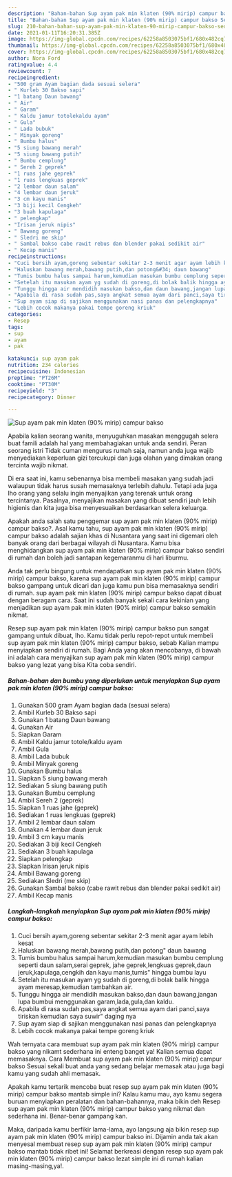 ```yaml
---
description: "Bahan-bahan Sup ayam pak min klaten (90% mirip) campur bakso Sederhana dan Mudah Dibuat"
title: "Bahan-bahan Sup ayam pak min klaten (90% mirip) campur bakso Sederhana dan Mudah Dibuat"
slug: 210-bahan-bahan-sup-ayam-pak-min-klaten-90-mirip-campur-bakso-sederhana-dan-mudah-dibuat
date: 2021-01-11T16:20:31.385Z
image: https://img-global.cpcdn.com/recipes/62258a8503075bf1/680x482cq70/sup-ayam-pak-min-klaten-90-mirip-campur-bakso-foto-resep-utama.jpg
thumbnail: https://img-global.cpcdn.com/recipes/62258a8503075bf1/680x482cq70/sup-ayam-pak-min-klaten-90-mirip-campur-bakso-foto-resep-utama.jpg
cover: https://img-global.cpcdn.com/recipes/62258a8503075bf1/680x482cq70/sup-ayam-pak-min-klaten-90-mirip-campur-bakso-foto-resep-utama.jpg
author: Nora Ford
ratingvalue: 4.4
reviewcount: 7
recipeingredient:
- "500 gram Ayam bagian dada sesuai selera"
- " Kurleb 30 Bakso sapi"
- "1 batang Daun bawang"
- " Air"
- " Garam"
- " Kaldu jamur totolekaldu ayam"
- " Gula"
- " Lada bubuk"
- " Minyak goreng"
- " Bumbu halus"
- "5 siung bawang merah"
- "5 siung bawang putih"
- " Bumbu cemplung"
- " Sereh 2 geprek"
- "1 ruas jahe geprek"
- "1 ruas lengkuas geprek"
- "2 lembar daun salam"
- "4 lembar daun jeruk"
- "3 cm kayu manis"
- "3 biji kecil Cengkeh"
- "3 buah kapulaga"
- " pelengkap"
- "Irisan jeruk nipis"
- " Bawang goreng"
- " Sledri me skip"
- " Sambal bakso cabe rawit rebus dan blender pakai sedikit air"
- " Kecap manis"
recipeinstructions:
- "Cuci bersih ayam,goreng sebentar sekitar 2-3 menit agar ayam lebih kesat"
- "Haluskan bawang merah,bawang putih,dan potong&#34; daun bawang"
- "Tumis bumbu halus sampai harum,kemudian masukan bumbu cemplung seperti daun salam,serai geprek, jahe geprek,lengkuas geprek,daun jeruk,kapulaga,cengkih dan kayu manis,tumis&#34; hingga bumbu layu"
- "Setelah itu masukan ayam yg sudah di goreng,di bolak balik hingga ayam meresap,kemudian tambahkan air."
- "Tunggu hingga air mendidih masukan bakso,dan daun bawang,jangan lupa bumbui menggunakan garam,lada,gula,dan kaldu."
- "Apabila di rasa sudah pas,saya angkat semua ayam dari panci,saya tiriskan kemudian saya suwir&#34; daging nya"
- "Sup ayam siap di sajikan menggunakan nasi panas dan pelengkapnya"
- "Lebih cocok makanya pakai tempe goreng kriuk"
categories:
- Resep
tags:
- sup
- ayam
- pak

katakunci: sup ayam pak 
nutrition: 234 calories
recipecuisine: Indonesian
preptime: "PT26M"
cooktime: "PT30M"
recipeyield: "3"
recipecategory: Dinner

---
```



![Sup ayam pak min klaten (90% mirip) campur bakso](https://img-global.cpcdn.com/recipes/62258a8503075bf1/680x482cq70/sup-ayam-pak-min-klaten-90-mirip-campur-bakso-foto-resep-utama.jpg)

Apabila kalian seorang wanita, menyuguhkan masakan menggugah selera buat famili adalah hal yang membahagiakan untuk anda sendiri. Peran seorang istri Tidak cuman mengurus rumah saja, namun anda juga wajib menyediakan keperluan gizi tercukupi dan juga olahan yang dimakan orang tercinta wajib nikmat.

Di era  saat ini, kamu sebenarnya bisa membeli masakan yang sudah jadi walaupun tidak harus susah memasaknya terlebih dahulu. Tetapi ada juga lho orang yang selalu ingin menyajikan yang terenak untuk orang tercintanya. Pasalnya, menyajikan masakan yang dibuat sendiri jauh lebih higienis dan kita juga bisa menyesuaikan berdasarkan selera keluarga. 



Apakah anda salah satu penggemar sup ayam pak min klaten (90% mirip) campur bakso?. Asal kamu tahu, sup ayam pak min klaten (90% mirip) campur bakso adalah sajian khas di Nusantara yang saat ini digemari oleh banyak orang dari berbagai wilayah di Nusantara. Kamu bisa menghidangkan sup ayam pak min klaten (90% mirip) campur bakso sendiri di rumah dan boleh jadi santapan kegemaranmu di hari liburmu.

Anda tak perlu bingung untuk mendapatkan sup ayam pak min klaten (90% mirip) campur bakso, karena sup ayam pak min klaten (90% mirip) campur bakso gampang untuk dicari dan juga kamu pun bisa memasaknya sendiri di rumah. sup ayam pak min klaten (90% mirip) campur bakso dapat dibuat dengan beragam cara. Saat ini sudah banyak sekali cara kekinian yang menjadikan sup ayam pak min klaten (90% mirip) campur bakso semakin nikmat.

Resep sup ayam pak min klaten (90% mirip) campur bakso pun sangat gampang untuk dibuat, lho. Kamu tidak perlu repot-repot untuk membeli sup ayam pak min klaten (90% mirip) campur bakso, sebab Kalian mampu menyiapkan sendiri di rumah. Bagi Anda yang akan mencobanya, di bawah ini adalah cara menyajikan sup ayam pak min klaten (90% mirip) campur bakso yang lezat yang bisa Kita coba sendiri.

<!--inarticleads1-->

##### Bahan-bahan dan bumbu yang diperlukan untuk menyiapkan Sup ayam pak min klaten (90% mirip) campur bakso:

1. Gunakan 500 gram Ayam bagian dada (sesuai selera)
1. Ambil  Kurleb 30 Bakso sapi
1. Gunakan 1 batang Daun bawang
1. Gunakan  Air
1. Siapkan  Garam
1. Ambil  Kaldu jamur totole/kaldu ayam
1. Ambil  Gula
1. Ambil  Lada bubuk
1. Ambil  Minyak goreng
1. Gunakan  Bumbu halus
1. Siapkan 5 siung bawang merah
1. Sediakan 5 siung bawang putih
1. Gunakan  Bumbu cemplung
1. Ambil  Sereh 2 (geprek)
1. Siapkan 1 ruas jahe (geprek)
1. Sediakan 1 ruas lengkuas (geprek)
1. Ambil 2 lembar daun salam
1. Gunakan 4 lembar daun jeruk
1. Ambil 3 cm kayu manis
1. Sediakan 3 biji kecil Cengkeh
1. Sediakan 3 buah kapulaga
1. Siapkan  pelengkap
1. Siapkan Irisan jeruk nipis
1. Ambil  Bawang goreng
1. Sediakan  Sledri (me skip)
1. Gunakan  Sambal bakso (cabe rawit rebus dan blender pakai sedikit air)
1. Ambil  Kecap manis




<!--inarticleads2-->

##### Langkah-langkah menyiapkan Sup ayam pak min klaten (90% mirip) campur bakso:

1. Cuci bersih ayam,goreng sebentar sekitar 2-3 menit agar ayam lebih kesat
1. Haluskan bawang merah,bawang putih,dan potong&#34; daun bawang
1. Tumis bumbu halus sampai harum,kemudian masukan bumbu cemplung seperti daun salam,serai geprek, jahe geprek,lengkuas geprek,daun jeruk,kapulaga,cengkih dan kayu manis,tumis&#34; hingga bumbu layu
1. Setelah itu masukan ayam yg sudah di goreng,di bolak balik hingga ayam meresap,kemudian tambahkan air.
1. Tunggu hingga air mendidih masukan bakso,dan daun bawang,jangan lupa bumbui menggunakan garam,lada,gula,dan kaldu.
1. Apabila di rasa sudah pas,saya angkat semua ayam dari panci,saya tiriskan kemudian saya suwir&#34; daging nya
1. Sup ayam siap di sajikan menggunakan nasi panas dan pelengkapnya
1. Lebih cocok makanya pakai tempe goreng kriuk




Wah ternyata cara membuat sup ayam pak min klaten (90% mirip) campur bakso yang nikamt sederhana ini enteng banget ya! Kalian semua dapat memasaknya. Cara Membuat sup ayam pak min klaten (90% mirip) campur bakso Sesuai sekali buat anda yang sedang belajar memasak atau juga bagi kamu yang sudah ahli memasak.

Apakah kamu tertarik mencoba buat resep sup ayam pak min klaten (90% mirip) campur bakso mantab simple ini? Kalau kamu mau, ayo kamu segera buruan menyiapkan peralatan dan bahan-bahannya, maka bikin deh Resep sup ayam pak min klaten (90% mirip) campur bakso yang nikmat dan sederhana ini. Benar-benar gampang kan. 

Maka, daripada kamu berfikir lama-lama, ayo langsung aja bikin resep sup ayam pak min klaten (90% mirip) campur bakso ini. Dijamin anda tak akan menyesal membuat resep sup ayam pak min klaten (90% mirip) campur bakso mantab tidak ribet ini! Selamat berkreasi dengan resep sup ayam pak min klaten (90% mirip) campur bakso lezat simple ini di rumah kalian masing-masing,ya!.


